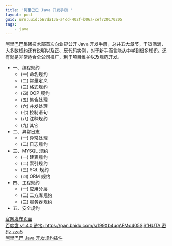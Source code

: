 ```yaml
---
title: '阿里巴巴 Java 开发手册 '
layout: post
guid: urn:uuid:b87da13a-a4dd-402f-b06a-cef720170205
tags:
    - java
---
```


阿里巴巴集团技术部首次向业界公开 Java 开发手册，总共五大章节，干货满满，大多数规约还有说明以及正、反代码实例，对于新手而言能从中学到很多知识。还有就是非常适合全公司推广，利于项目维护以及规范开发。

- 一、编程规约
  - (一) 命名规约
  - (二) 常量定义
  - (三) 格式规约
  - (四) OOP 规约
  - (五) 集合处理
  - (六) 并发处理
  - (七) 控制语句
  - (八) 注释规约
  - (九) 其它
- 二、异常日志
  - (一) 异常处理
  - (二) 日志规约
- 三、MYSQL 规约
  - (一) 建表规约
  - (二) 索引规约
  - (三) SQL 规约
  - (四) ORM 规约
- 四、工程规约
  - (一) 应用分层
  - (二) 二方库规约
  - (三) 服务器规约
- 五、安全规约

[官网发布页面](https://yq.aliyun.com/articles/69327?spm=5176.8067842.tagmain.5.hYMnJe)  
[百度盘 v1.4.0 链接: https://pan.baidu.com/s/199Xb4uqAFMo405SjSfHUTA 密码: zza5](https://pan.baidu.com/s/199Xb4uqAFMo405SjSfHUTA)  
[阿里巴巴 Java 开发规约插件](https://github.com/alibaba/p3c)


